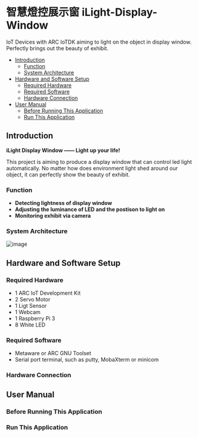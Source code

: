 # 智慧燈控展示窗 iLight-Display-Window
IoT Devices with ARC IoTDK aiming to light on the object in display window. Perfectly brings out the beauty of exhibit.

* [Introduction](#introduction)
	* [Function](#function)
	* [System Architecture](#system-architecture)
* [Hardware and Software Setup](#hardware-and-software-setup)
	* [Required Hardware](#required-hardware)
	* [Required Software](#required-software)
	* [Hardware Connection](#hardware-connection)
* [User Manual](#user-manual)
	* [Before Running This Application](#before-running-this-application)
	* [Run This Application](#run-this-application)

## Introduction
**iLight Display Window —— Light up your life!**

This project is aiming to produce a display window that can control led light automatically. No matter how does environment light shed around our object, it can perfectly show the beauty of exhibit.

### Function
- **Detecting lightness of display window**
- **Adjusting the luminance of LED and the postison to light on**
- **Monitoring exhibit via camera**

### System Architecture
![image](https://github.com/weftuon1/iLight-Display-Window/blob/master/src/system_pic.png)

## Hardware and Software Setup

### Required Hardware
- 1 ARC IoT Development Kit
- 2 Servo Motor
- 1 Ligt Sensor
- 1 Webcam
- 1 Raspberry Pi 3
- 8 White LED

### Required Software
- Metaware or ARC GNU Toolset
- Serial port terminal, such as putty, MobaXterm or minicom

### Hardware Connection

## User Manual

### Before Running This Application

### Run This Application
